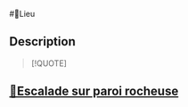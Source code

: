 #📍Lieu

## Description
> [!QUOTE]
> 

## [🎲Escalade sur paroi rocheuse](../épreuves/🎲Escalade%20sur%20paroi%20rocheuse.md)